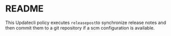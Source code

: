 # README 

This Updatecli policy executes `releasepost`to synchronize release notes and then commit them to a git repository if a scm configuration is available.

